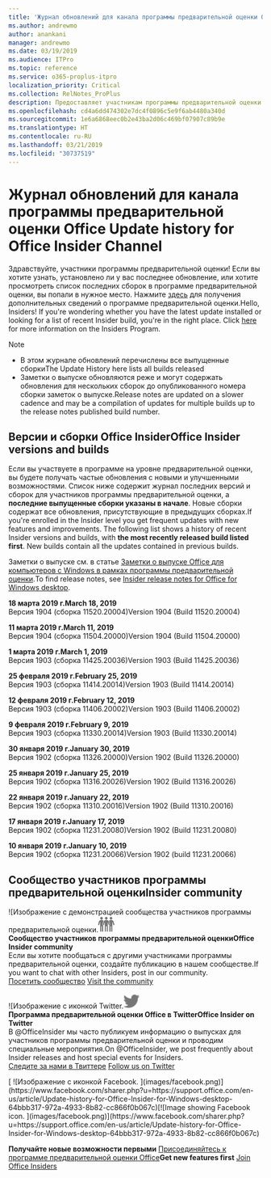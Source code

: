 ```yaml
---
title: 'Журнал обновлений для канала программы предварительной оценки Office '
ms.author: andrewmo
author: anankani
manager: andrewmo
ms.date: 03/19/2019
ms.audience: ITPro
ms.topic: reference
ms.service: o365-proplus-itpro
localization_priority: Critical
ms.collection: RelNotes_ProPlus
description: Предоставляет участникам программы предварительной оценки журнал обновлений для выпусков Monthly Channel для уровня «Предварительная оценка — ранний доступ» для настольных компьютеров с Windows.
ms.openlocfilehash: cd4a6dd474302e7dc4f0896c5e9f6ab4480a340d
ms.sourcegitcommit: 1e6a6868eec0b2e43ba2d06c469bf07907c89b9e
ms.translationtype: HT
ms.contentlocale: ru-RU
ms.lasthandoff: 03/21/2019
ms.locfileid: "30737519"
---
```

# <a name="update-history-for-office-insider-channel"></a><span data-ttu-id="e2c41-103">Журнал обновлений для канала программы предварительной оценки Office </span><span class="sxs-lookup"><span data-stu-id="e2c41-103">Update history for Office Insider Channel</span></span>

<span data-ttu-id="e2c41-p101">Здравствуйте, участники программы предварительной оценки! Если вы хотите узнать, установлено ли у вас последнее обновление, или хотите просмотреть список последних сборок в программе предварительной оценки, вы попали в нужное место. Нажмите [здесь](https://insider.office.com/) для получения дополнительных сведений о программе предварительной оценки.</span><span class="sxs-lookup"><span data-stu-id="e2c41-p101">Hello, Insiders! If you're wondering whether you have the latest update installed or looking for a list of recent Insider build, you're in the right place. Click [here](https://insider.office.com/) for more information on the Insiders Program.</span></span>

> [!NOTE]
> - <span data-ttu-id="e2c41-107">В этом журнале обновлений перечислены все выпущенные сборки</span><span class="sxs-lookup"><span data-stu-id="e2c41-107">The Update History here lists all builds released</span></span>
> - <span data-ttu-id="e2c41-108">Заметки о выпуске обновляются реже и могут содержать обновления для нескольких сборок до опубликованного номера сборки заметок о выпуске.</span><span class="sxs-lookup"><span data-stu-id="e2c41-108">Release notes are updated on a slower cadence and may be a compilation of updates for multiple builds up to the release notes published build number.</span></span>



## <a name="office-insider-versions-and-builds"></a><span data-ttu-id="e2c41-109">Версии и сборки Office Insider</span><span class="sxs-lookup"><span data-stu-id="e2c41-109">Office Insider versions and builds</span></span>

<span data-ttu-id="e2c41-p102">Если вы участвуете в программе на уровне предварительной оценки, вы будете получать частые обновления с новыми и улучшенными возможностями. Список ниже содержит журнал последних версий и сборок для участников программы предварительной оценки, а **последние выпущенные сборки указаны в начале**. Новые сборки содержат все обновления, присутствующие в предыдущих сборках.</span><span class="sxs-lookup"><span data-stu-id="e2c41-p102">If you're enrolled in the Insider level you get frequent updates with new features and improvements. The following list shows a history of recent Insider versions and builds, with **the most recently released build listed first**. New builds contain all the updates contained in previous builds.</span></span> 

<span data-ttu-id="e2c41-113">Заметки о выпуске см. в статье [Заметки о выпуске Office для компьютеров с Windows в рамках программы предварительной оценки](https://docs.microsoft.com/ru-RU/OfficeUpdates/release-notes-office-insider).</span><span class="sxs-lookup"><span data-stu-id="e2c41-113">To find release notes, see [Insider release notes for Office for Windows desktop](https://docs.microsoft.com/ru-RU/OfficeUpdates/release-notes-office-insider).</span></span>

<span data-ttu-id="e2c41-114">**18 марта 2019 г.**</span><span class="sxs-lookup"><span data-stu-id="e2c41-114">**March 18, 2019**</span></span><br/> <span data-ttu-id="e2c41-115">Версия 1904 (сборка 11520.20004)</span><span class="sxs-lookup"><span data-stu-id="e2c41-115">Version 1904 (Build 11520.20004)</span></span><br/>

<span data-ttu-id="e2c41-116">**11 марта 2019 г.**</span><span class="sxs-lookup"><span data-stu-id="e2c41-116">**March 11, 2019**</span></span><br/> <span data-ttu-id="e2c41-117">Версия 1904 (сборка 11504.20000)</span><span class="sxs-lookup"><span data-stu-id="e2c41-117">Version 1904 (Build 11504.20000)</span></span><br/>

<span data-ttu-id="e2c41-118">**1 марта 2019 г.**</span><span class="sxs-lookup"><span data-stu-id="e2c41-118">**March 1, 2019**</span></span><br/> <span data-ttu-id="e2c41-119">Версия 1903 (сборка 11425.20036)</span><span class="sxs-lookup"><span data-stu-id="e2c41-119">Version 1903 (Build 11425.20036)</span></span><br/> 

<span data-ttu-id="e2c41-120">**25 февраля 2019 г.**</span><span class="sxs-lookup"><span data-stu-id="e2c41-120">**February 25, 2019**</span></span><br/> <span data-ttu-id="e2c41-121">Версия 1903 (сборка 11414.20014)</span><span class="sxs-lookup"><span data-stu-id="e2c41-121">Version 1903 (Build 11414.20014)</span></span><br/> 

<span data-ttu-id="e2c41-122">**12 февраля 2019 г.**</span><span class="sxs-lookup"><span data-stu-id="e2c41-122">**February 12, 2019**</span></span><br/> <span data-ttu-id="e2c41-123">Версия 1903 (сборка 11406.20002)</span><span class="sxs-lookup"><span data-stu-id="e2c41-123">Version 1903 (Build 11406.20002)</span></span><br/> 

<span data-ttu-id="e2c41-124">**9 февраля 2019 г.**</span><span class="sxs-lookup"><span data-stu-id="e2c41-124">**February 9, 2019**</span></span><br/> <span data-ttu-id="e2c41-125">Версия 1903 (сборка 11330.20014)</span><span class="sxs-lookup"><span data-stu-id="e2c41-125">Version 1903 (Build 11330.20014)</span></span><br/> 

<span data-ttu-id="e2c41-126">**30 января 2019 г.**</span><span class="sxs-lookup"><span data-stu-id="e2c41-126">**January 30, 2019**</span></span><br/> <span data-ttu-id="e2c41-127">Версия 1902 (сборка 11326.20000)</span><span class="sxs-lookup"><span data-stu-id="e2c41-127">Version 1902 (Build 11326.20000)</span></span><br/> 

<span data-ttu-id="e2c41-128">**25 января 2019 г.**</span><span class="sxs-lookup"><span data-stu-id="e2c41-128">**January 25, 2019**</span></span><br/> <span data-ttu-id="e2c41-129">Версия 1902 (сборка 11316.20026)</span><span class="sxs-lookup"><span data-stu-id="e2c41-129">Version 1902 (Build 11316.20026)</span></span><br/> 

<span data-ttu-id="e2c41-130">**22 января 2019 г.**</span><span class="sxs-lookup"><span data-stu-id="e2c41-130">**January 22, 2019**</span></span><br/> <span data-ttu-id="e2c41-131">Версия 1902 (сборка 11310.20016)</span><span class="sxs-lookup"><span data-stu-id="e2c41-131">Version 1902 (Build 11310.20016)</span></span><br/> 

<span data-ttu-id="e2c41-132">**17 января 2019 г.**</span><span class="sxs-lookup"><span data-stu-id="e2c41-132">**January 17, 2019**</span></span><br/> <span data-ttu-id="e2c41-133">Версия 1902 (сборка 11231.20080)</span><span class="sxs-lookup"><span data-stu-id="e2c41-133">Version 1902 (Build 11231.20080)</span></span><br/>

<span data-ttu-id="e2c41-134">**10 января 2019 г.**</span><span class="sxs-lookup"><span data-stu-id="e2c41-134">**January 10, 2019**</span></span><br/> <span data-ttu-id="e2c41-135">Версия 1902 (сборка 11231.20066)</span><span class="sxs-lookup"><span data-stu-id="e2c41-135">Version 1902 (build 11231.20066)</span></span><br/> 


## <a name="insider-community"></a><span data-ttu-id="e2c41-136">Сообщество участников программы предварительной оценки</span><span class="sxs-lookup"><span data-stu-id="e2c41-136">Insider community</span></span>

<span data-ttu-id="e2c41-137">![Изображение с демонстрацией сообщества участников программы предварительной оценки.</span><span class="sxs-lookup"><span data-stu-id="e2c41-137">![Image showing insider community.</span></span> ](images/insidercommunity.png) <br/>
<span data-ttu-id="e2c41-138">**Сообщество участников программы предварительной оценки**</span><span class="sxs-lookup"><span data-stu-id="e2c41-138">**Office Insider community**</span></span><br/> <span data-ttu-id="e2c41-139">Если вы хотите пообщаться с другими участниками программы предварительной оценки, создайте публикацию в нашем сообществе.</span><span class="sxs-lookup"><span data-stu-id="e2c41-139">If you want to chat with other Insiders, post in our community.</span></span><br/><span data-ttu-id="e2c41-140"> 
[Посетить сообщество](https://go.microsoft.com/fwlink/?linkid=843493)</span><span class="sxs-lookup"><span data-stu-id="e2c41-140"> 
[Visit the community](https://go.microsoft.com/fwlink/?linkid=843493)</span></span><br/> 

<span data-ttu-id="e2c41-141">![Изображение с иконкой Twitter.</span><span class="sxs-lookup"><span data-stu-id="e2c41-141">![Image showing twitter icon.</span></span> ](images/twitter.png)<br/>
<span data-ttu-id="e2c41-142">**Программа предварительной оценки Office в Twitter**</span><span class="sxs-lookup"><span data-stu-id="e2c41-142">**Office Insider on Twitter**</span></span><br/> <span data-ttu-id="e2c41-143">В @OfficeInsider мы часто публикуем информацию о выпусках для участников программы предварительной оценки и проводим специальные мероприятия.</span><span class="sxs-lookup"><span data-stu-id="e2c41-143">On @OfficeInsider, we post frequently about Insider releases and host special events for Insiders.</span></span><br/><span data-ttu-id="e2c41-144"> 
[Следите за нами в Твиттере](https://go.microsoft.com/fwlink/?linkid=717717)</span><span class="sxs-lookup"><span data-stu-id="e2c41-144"> 
[Follow us on Twitter](https://go.microsoft.com/fwlink/?linkid=717717)</span></span><br/> 

<span data-ttu-id="e2c41-145">
  [
  ![Изображение с иконкой Facebook. ](images/facebook.png)](https://www.facebook.com/sharer.php?u=https://support.office.com/en-us/article/Update-history-for-Office-Insider-for-Windows-desktop-64bbb317-972a-4933-8b82-cc866f0b067c)</span><span class="sxs-lookup"><span data-stu-id="e2c41-145">[![Image showing Facebook icon. ](images/facebook.png)](https://www.facebook.com/sharer.php?u=https://support.office.com/en-us/article/Update-history-for-Office-Insider-for-Windows-desktop-64bbb317-972a-4933-8b82-cc866f0b067c)</span></span>


<span data-ttu-id="e2c41-146">**Получайте новые возможности первыми**
[Присоединяйтесь к программе предварительной оценки Office](https://insider.office.com/)</span><span class="sxs-lookup"><span data-stu-id="e2c41-146">**Get new features first**
[Join Office Insiders](https://insider.office.com/)</span></span>